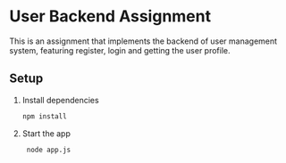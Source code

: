 # User Backend Assignment
 This is an assignment that implements the backend of user management system, featuring register, login and getting the user profile.
 ## Setup

1. Install dependencies

   ```bash
   npm install
   ```

2. Start the app

   ```bash
    node app.js
   ```

